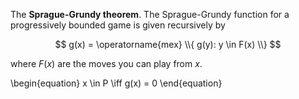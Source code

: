 The **Sprague-Grundy theorem**. The Sprague-Grundy function for a progressively bounded game is given recursively by

$$
g(x) = \operatorname{mex} \\{ g(y): y \in F(x) \\}
$$

where $F(x)$ are the moves you can play from $x$.

\begin{equation}
x \in P \iff g(x) = 0
\end{equation}